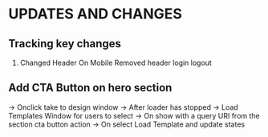 # UPDATES AND CHANGES

## Tracking key changes

1. Changed Header On Mobile
   Removed header login logout

## Add CTA Button on hero section

-> Onclick take to design window
-> After loader has stopped
-> Load Templates Window for users to select
-> On show with a query URI from the section cta button action
-> On select Load Template and update states
